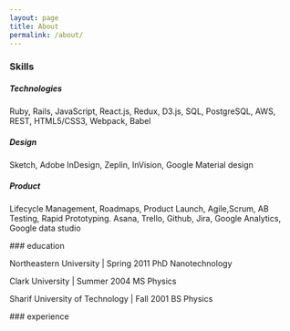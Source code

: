 ```yaml
---
layout: page
title: About
permalink: /about/
---
```




### Skills

##### Technologies
Ruby, Rails, JavaScript, React.js, Redux, D3.js, SQL, PostgreSQL, AWS, REST, HTML5/CSS3, Webpack, Babel


##### Design
Sketch, Adobe InDesign, Zeplin, InVision, Google Material design

##### Product
Lifecycle Management, Roadmaps, Product Launch, Agile,Scrum, AB Testing, Rapid Prototyping.
Asana, Trello, Github, Jira, Google Analytics, Google data studio


<div class="divider"></div>
### education

Northeastern University | Spring 2011
PhD Nanotechnology

Clark University | Summer 2004
MS Physics

Sharif University of Technology | Fall 2001
BS Physics


<div class="divider"></div>
### experience

